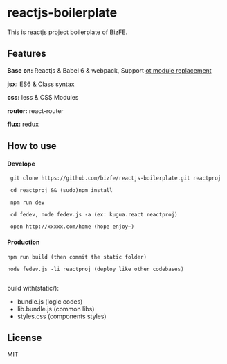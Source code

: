 # reactjs-boilerplate

This is reactjs project boilerplate of BizFE.

## Features

**Base on:** Reactjs & Babel 6 & webpack, Support [ot module replacement](https://webpack.github.io/docs/webpack-dev-middleware.html)

**jsx:** ES6 & Class syntax

**css:** less & CSS Modules

**router:** react-router

**flux:** redux


## How to use 

#### Develope
```shell
 git clone https://github.com/bizfe/reactjs-boilerplate.git reactproj

 cd reactproj && (sudo)npm install 

 npm run dev

 cd fedev, node fedev.js -a (ex: kugua.react reactproj)

 open http://xxxxx.com/home (hope enjoy~)

```
#### Production
```
npm run build (then commit the static folder)

node fedev.js -li reactproj (deploy like other codebases)
	
```

build with(static/): 
- bundle.js (logic codes)
- lib.bundle.js (common libs)
- styles.css (components styles)

## License

MIT
